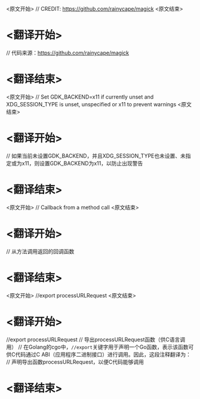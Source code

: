 
<原文开始>
// CREDIT: https://github.com/rainycape/magick
<原文结束>

# <翻译开始>
// 代码来源：https://github.com/rainycape/magick
# <翻译结束>


<原文开始>
// Set GDK_BACKEND=x11 if currently unset and XDG_SESSION_TYPE is unset, unspecified or x11 to prevent warnings
<原文结束>

# <翻译开始>
// 如果当前未设置GDK_BACKEND，并且XDG_SESSION_TYPE也未设置、未指定或为x11，则设置GDK_BACKEND为x11，以防止出现警告
# <翻译结束>


<原文开始>
// Callback from a method call
<原文结束>

# <翻译开始>
// 从方法调用返回的回调函数
# <翻译结束>


<原文开始>
//export processURLRequest
<原文结束>

# <翻译开始>
//export processURLRequest
// 导出processURLRequest函数（供C语言调用）
// 在Golang的cgo中，`//export`关键字用于声明一个Go函数，表示该函数可供C代码通过C ABI（应用程序二进制接口）进行调用。因此，这段注释翻译为：
// 声明导出函数processURLRequest，以便C代码能够调用
# <翻译结束>

